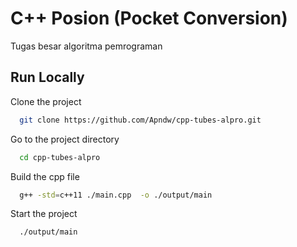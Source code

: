 # C++ Posion (Pocket Conversion)

Tugas besar algoritma pemrograman

## Run Locally  

Clone the project  

~~~bash  
  git clone https://github.com/Apndw/cpp-tubes-alpro.git
~~~

Go to the project directory  

~~~bash  
  cd cpp-tubes-alpro
~~~

Build the cpp file

~~~bash  
  g++ -std=c++11 ./main.cpp  -o ./output/main
~~~

Start the project

~~~bash  
  ./output/main
~~~
